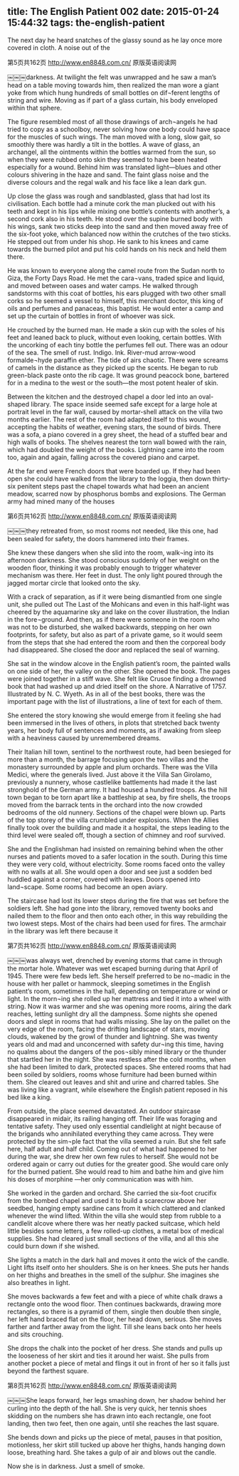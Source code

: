 title: The English Patient 002
date: 2015-01-24 15:44:32
tags: the-english-patient
---

The next day he heard snatches of the glassy sound as he lay once more covered in cloth. A noise out of the

第5页共162页 http://www.en8848.com.cn/ 原版英语阅读网

￼￼￼darkness. At twilight the felt was unwrapped and he saw a man’s head on a table moving towards him, then realized the man wore a giant yoke from which hung hundreds of small bottles on dif¬ferent lengths of string and wire. Moving as if part of a glass curtain, his body enveloped within that sphere.

The figure resembled most of all those drawings of arch¬angels he had tried to copy as a schoolboy, never solving how one body could have space for the muscles of such wings. The man moved with a long, slow gait, so smoothly there was hardly a tilt in the bottles. A wave of glass, an archangel, all the ointments within the bottles warmed from the sun, so when they were rubbed onto skin they seemed to have been heated especially for a wound. Behind him was translated light—blues and other colours shivering in the haze and sand. The faint glass noise and the diverse colours and the regal walk and his face like a lean dark gun.

Up close the glass was rough and sandblasted, glass that had lost its civilisation. Each bottle had a minute cork the man plucked out with his teeth and kept in his lips while mixing one bottle’s contents with another’s, a second cork also in his teeth. He stood over the supine burned body with his wings, sank two sticks deep into the sand and then moved away free of the six-foot yoke, which balanced now within the crutches of the two sticks. He stepped out from under his shop. He sank to his knees and came towards the burned pilot and put his cold hands on his neck and held them there.

He was known to everyone along the camel route from the Sudan north to Giza, the Forty Days Road. He met the cara¬vans, traded spice and liquid, and moved between oases and water camps. He walked through sandstorms with this coat of bottles, his ears plugged with two other small corks so he seemed a vessel to himself, this merchant doctor, this king of oils and perfumes and panaceas, this baptist. He would enter a camp and set up the curtain of bottles in front of whoever was sick.

He crouched by the burned man. He made a skin cup with the soles of his feet and leaned back to pluck, without even looking, certain bottles. With the uncorking of each tiny bottle the perfumes fell out. There was an odour of the sea. The smell of rust. Indigo. Ink. River-mud arrow-wood formalde¬hyde paraffin ether. The tide of airs chaotic. There were screams of camels in the distance as they picked up the scents. He began to rub green-black paste onto the rib cage. It was ground peacock bone, bartered for in a medina to the west or the south—the most potent healer of skin.

Between the kitchen and the destroyed chapel a door led into an oval-shaped library. The space inside seemed safe except for a large hole at portrait level in the far wall, caused by mortar-shell attack on the villa two months earlier. The rest of the room had adapted itself to this wound, accepting the habits of weather, evening stars, the sound of birds. There was a sofa, a piano covered in a grey sheet, the head of a stuffed bear and high walls of books. The shelves nearest the torn wall bowed with the rain, which had doubled the weight of the books. Lightning came into the room too, again and again, falling across the covered piano and carpet.

At the far end were French doors that were boarded up. If they had been open she could have walked from the library to the loggia, then down thirty-six penitent steps past the chapel towards what had been an ancient meadow, scarred now by phosphorus bombs and explosions. The German army had mined many of the houses

第6页共162页 http://www.en8848.com.cn/ 原版英语阅读网

￼￼￼they retreated from, so most rooms not needed, like this one, had been sealed for safety, the doors hammered into their frames.

She knew these dangers when she slid into the room, walk¬ing into its afternoon darkness. She stood conscious suddenly of her weight on the wooden floor, thinking it was probably enough to trigger whatever mechanism was there. Her feet in dust. The only light poured through the jagged mortar circle that looked onto the sky.

With a crack of separation, as if it were being dismantled from one single unit, she pulled out The Last of the Mohicans and even in this half-light was cheered by the aquamarine sky and lake on the cover illustration, the Indian in the fore¬ground. And then, as if there were someone in the room who was not to be disturbed, she walked backwards, stepping on her own footprints, for safety, but also as part of a private game, so it would seem from the steps that she had entered the room and then the corporeal body had disappeared. She closed the door and replaced the seal of warning.

She sat in the window alcove in the English patient’s room, the painted walls on one side of her, the valley on the other. She opened the book. The pages were joined together in a stiff wave. She felt like Crusoe finding a drowned book that had washed up and dried itself on the shore. A Narrative of 1757. Illustrated by N. C. Wyeth. As in all of the best books, there was the important page with the list of illustrations, a line of text for each of them.

She entered the story knowing she would emerge from it feeling she had been immersed in the lives of others, in plots that stretched back twenty years, her body full of sentences and moments, as if awaking from sleep with a heaviness caused by unremembered dreams.

Their Italian hill town, sentinel to the northwest route, had been besieged for more than a month, the barrage focusing upon the two villas and the monastery surrounded by apple and plum orchards. There was the Villa Medici, where the generals lived. Just above it the Villa San Girolamo, previously a nunnery, whose castlelike battlements had made it the last stronghold of the German army. It had housed a hundred troops. As the hill town began to be torn apart like a battleship at sea, by fire shells, the troops moved from the barrack tents in the orchard into the now crowded bedrooms of the old nunnery. Sections of the chapel were blown up. Parts of the top storey of the villa crumbled under explosions. When the Allies finally took over the building and made it a hospital, the steps leading to the third level were sealed off, though a section of chimney and roof survived.

She and the Englishman had insisted on remaining behind when the other nurses and patients moved to a safer location in the south. During this time they were very cold, without electricity. Some rooms faced onto the valley with no walls at all. She would open a door and see just a sodden bed huddled against a corner, covered with leaves. Doors opened into land¬scape. Some rooms had become an open aviary.

The staircase had lost its lower steps during the fire that was set before the soldiers left. She had gone into the library, removed twenty books and nailed them to the floor and then onto each other, in this way rebuilding the two lowest steps. Most of the chairs had been used for fires. The armchair in the library was left there because it

第7页共162页 http://www.en8848.com.cn/ 原版英语阅读网

￼￼￼was always wet, drenched by evening storms that came in through the mortar hole. Whatever was wet escaped burning during that April of 1945. There were few beds left. She herself preferred to be no¬madic in the house with her pallet or hammock, sleeping sometimes in the English patient’s room, sometimes in the hall, depending on temperature or wind or light. In the morn¬ing she rolled up her mattress and tied it into a wheel with string. Now it was warmer and she was opening more rooms, airing the dark reaches, letting sunlight dry all the dampness. Some nights she opened doors and slept in rooms that had walls missing. She lay on the pallet on the very edge of the room, facing the drifting landscape of stars, moving clouds, wakened by the growl of thunder and lightning. She was twenty years old and mad and unconcerned with safety dur¬ing this time, having no qualms about the dangers of the pos¬sibly mined library or the thunder that startled her in the night. She was restless after the cold months, when she had been limited to dark, protected spaces. She entered rooms that had been soiled by soldiers, rooms whose furniture had been burned within them. She cleared out leaves and shit and urine and charred tables. She was living like a vagrant, while elsewhere the English patient reposed in his bed like a king.

From outside, the place seemed devastated. An outdoor staircase disappeared in midair, its railing hanging off. Their life was foraging and tentative safety. They used only essential candlelight at night because of the brigands who annihilated everything they came across. They were protected by the sim¬ple fact that the villa seemed a ruin. But she felt safe here, half adult and half child. Coming out of what had happened to her during the war, she drew her own few rules to herself. She would not be ordered again or carry out duties for the greater good. She would care only for the burned patient. She would read to him and bathe him and give him his doses of morphine —her only communication was with him.

She worked in the garden and orchard. She carried the six-foot crucifix from the bombed chapel and used it to build a scarecrow above her seedbed, hanging empty sardine cans from it which clattered and clanked whenever the wind lifted. Within the villa she would step from rubble to a candlelit alcove where there was her neatly packed suitcase, which held little besides some letters, a few rolled-up clothes, a metal box of medical supplies. She had cleared just small sections of the villa, and all this she could burn down if she wished.

She lights a match in the dark hall and moves it onto the wick of the candle. Light lifts itself onto her shoulders. She is on her knees. She puts her hands on her thighs and breathes in the smell of the sulphur. She imagines she also breathes in light.

She moves backwards a few feet and with a piece of white chalk draws a rectangle onto the wood floor. Then continues backwards, drawing more rectangles, so there is a pyramid of them, single then double then single, her left hand braced flat on the floor, her head down, serious. She moves farther and farther away from the light. Till she leans back onto her heels and sits crouching.

She drops the chalk into the pocket of her dress. She stands and pulls up the looseness of her skirt and ties it around her waist. She pulls from another pocket a piece of metal and flings it out in front of her so it falls just beyond the farthest square.

第8页共162页 http://www.en8848.com.cn/ 原版英语阅读网

￼￼￼She leaps forward, her legs smashing down, her shadow behind her curling into the depth of the hall. She is very quick, her tennis shoes skidding on the numbers she has drawn into each rectangle, one foot landing, then two feet, then one again, until she reaches the last square.

She bends down and picks up the piece of metal, pauses in that position, motionless, her skirt still tucked up above her thighs, hands hanging down loose, breathing hard. She takes a gulp of air and blows out the candle.

Now she is in darkness. Just a smell of smoke.

